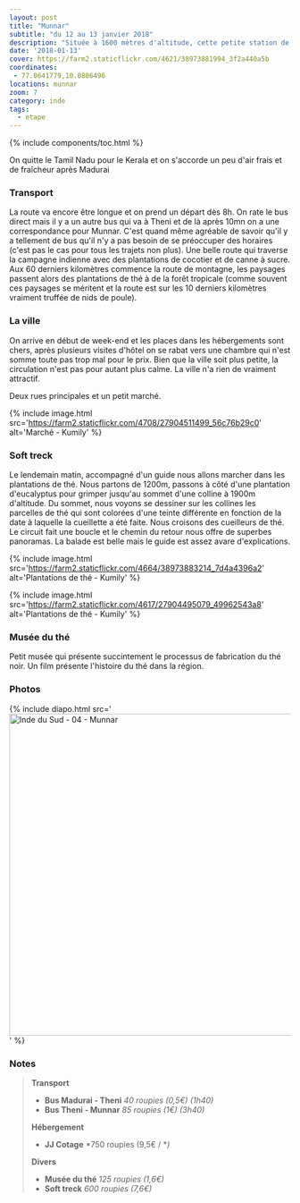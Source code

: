 ```yaml
---
layout: post
title: "Munnar"
subtitle: "du 12 au 13 janvier 2018"
description: "Située à 1600 mètres d'altitude, cette petite station de montagne est entourée de plantations de thé"
date: '2018-01-13'
cover: https://farm2.staticflickr.com/4621/38973881994_3f2a440a5b
coordinates:
 - 77.0641779,10.0806496
locations: munnar
zoom: 7
category: inde
tags:
  - etape
---
```


{% include components/toc.html %}

On quitte le Tamil Nadu pour le Kerala et on s'accorde un peu d'air frais et de fraîcheur après Madurai

### Transport

La route va encore être longue et on prend un départ dès 8h. On rate le bus direct mais il y a un autre bus qui va à Theni et de là après 10mn on a une correspondance pour Munnar. C'est quand même agréable de savoir qu'il y a tellement de bus qu'il n'y a pas besoin de se préoccuper des horaires (c'est pas le cas pour tous les trajets non plus). Une belle route qui traverse la campagne indienne avec des plantations de cocotier et de canne à sucre. Aux 60 derniers kilomètres commence la route de montagne, les paysages passent alors des plantations de thé à de la forêt tropicale (comme souvent ces paysages se méritent et la route est sur les 10 derniers kilomètres vraiment truffée de nids de poule).

### La ville

On arrive en début de week-end et les places dans les hébergements sont chers, après plusieurs visites d'hôtel on se rabat vers une chambre qui n'est somme toute pas trop mal pour le prix. Bien que la ville soit plus petite, la circulation n'est pas pour autant plus calme. La ville n'a rien de vraiment attractif.

Deux rues principales et un petit marché.

{% include image.html
  src='https://farm2.staticflickr.com/4708/27904511499_56c76b29c0'
  alt='Marché - Kumily'
%}

### Soft treck

Le lendemain matin, accompagné d'un guide nous allons marcher dans les plantations de thé. Nous partons de 1200m, passons à côté d'une plantation d'eucalyptus pour grimper jusqu'au sommet d'une colline à 1900m d'altitude. Du sommet, nous voyons se dessiner sur les collines les parcelles de thé qui sont colorées d'une teinte différente en fonction de la date  à laquelle la cueillette a été faite. Nous croisons des cueilleurs de thé. Le circuit fait une boucle et le chemin du retour nous offre de superbes panoramas. La balade est belle mais le guide est assez avare d'explications.

{% include image.html
  src='https://farm2.staticflickr.com/4664/38973883214_7d4a4396a2'
  alt='Plantations de thé - Kumily'
%}


{% include image.html
  src='https://farm2.staticflickr.com/4617/27904495079_49962543a8'
  alt='Plantations de thé - Kumily'
%}


### Musée du thé

Petit musée qui présente succintement le processus de fabrication du thé noir. Un film présente l'histoire du thé dans la région.

### Photos

{% include diapo.html
  src='<a data-flickr-embed="true"  href="https://www.flickr.com/photos/planitude/albums/72157668456072879" title="Inde du Sud - 04 - Munnar"><img src="https://farm5.staticflickr.com/4621/38973881994_3f2a440a5b_b.jpg" width="1024" height="576" alt="Inde du Sud - 04 - Munnar"></a><script async src="//embedr.flickr.com/assets/client-code.js" charset="utf-8"></script>'
%}

### Notes

>**Transport**
>
>- **Bus Madurai - Theni** *40 roupies (0,5€) (1h40)*
>- **Bus Theni - Munnar** *85 roupies (1€) (3h40)*
>
>**Hébergement**
>
>- **JJ Cotage** *750 roupies (9,5€ / **)*
>
>**Divers**
>
>- **Musée du thé** *125 roupies (1,6€)*
>- **Soft treck** *600 roupies (7,6€)*

